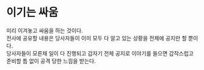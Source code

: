 # 이기는 싸움

미리 이겨놓고 싸움을 하는 것이다.  
전사에 공유할 내용은 당사자들이 이미 모두 다 알고 있는 상황을 전체에 공지만 할 뿐이다.  
당사자들이 모른채 일이 다 진행되고 갑자기 전체 공지로 이야기를 들으면 갑작스럽고 준비할 틈 없이 공격 당한 느낌을 받는다.